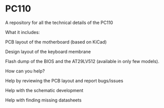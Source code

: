 # PC110

A repository for all the technical details of the PC110

What it includes:

PCB layout of the motherboard (based on KiCad)

Design layout of the keyboard membrane

Flash dump of the BIOS and the AT29LV512 (available in only few models).

How can you help?

Help by reviewing the PCB layout and report bugs/issues

Help with the schematic development

Help with finding missing datasheets


